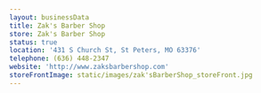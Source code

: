 ```yaml
---
layout: businessData
title: Zak's Barber Shop
store: Zak's Barber Shop
status: true
location: '431 S Church St, St Peters, MO 63376'
telephone: (636) 448-2347
website: 'http://www.zaksbarbershop.com'
storeFrontImage: static/images/zak'sBarberShop_storeFront.jpg
---
```



